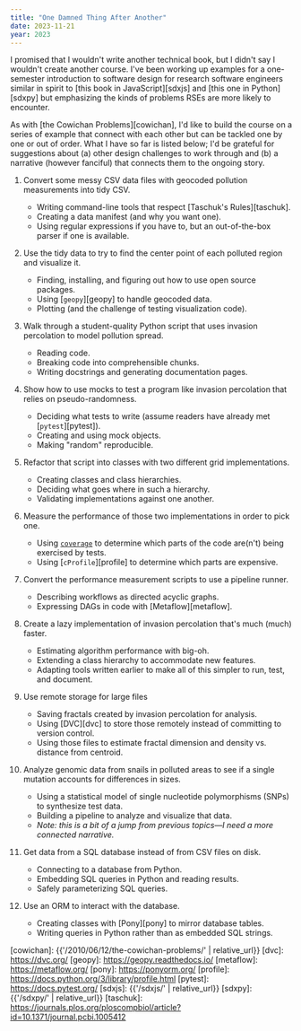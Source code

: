 ```yaml
---
title: "One Damned Thing After Another"
date: 2023-11-21
year: 2023
---
```


I promised that I wouldn't write another technical book,
but I didn't say I wouldn't create another course.
I've been working up examples for
a one-semester introduction to software design for research software engineers
similar in spirit to [this book in JavaScript][sdxjs] and [this one in Python][sdxpy]
but emphasizing the kinds of problems RSEs are more likely to encounter.

As with [the Cowichan Problems][cowichan],
I'd like to build the course on a series of example that connect with each other
but can be tackled one by one or out of order.
What I have so far is listed below;
I'd be grateful for suggestions about (a) other design challenges to work through
and (b) a narrative (however fanciful) that connects them to the ongoing story.

1.  Convert some messy CSV data files with geocoded pollution measurements into tidy CSV.
    -   Writing command-line tools that respect [Taschuk's Rules][taschuk].
    -   Creating a data manifest (and why you want one).
    -   Using regular expressions if you have to, but an out-of-the-box parser if one is available.

1.  Use the tidy data to try to find the center point of each polluted region and visualize it.
    -   Finding, installing, and figuring out how to use open source packages.
    -   Using [`geopy`][geopy] to handle geocoded data.
    -   Plotting (and the challenge of testing visualization code).

1.  Walk through a student-quality Python script that uses invasion percolation to model pollution spread.
    -   Reading code.
    -   Breaking code into comprehensible chunks.
    -   Writing docstrings and generating documentation pages.

1.  Show how to use mocks to test a program like invasion percolation that relies on pseudo-randomness.
    -   Deciding what tests to write (assume readers have already met [`pytest`][pytest]).
    -   Creating and using mock objects.
    -   Making "random" reproducible.

1.  Refactor that script into classes with two different grid implementations.
    -   Creating classes and class hierarchies.
    -   Deciding what goes where in such a hierarchy.
    -   Validating implementations against one another.

1.  Measure the performance of those two implementations in order to pick one.
    -   Using [`coverage`][coverage] to determine which parts of the code are(n't) being exercised by tests.
    -   Using [`cProfile`][profile] to determine which parts are expensive.

1.  Convert the performance measurement scripts to use a pipeline runner.
    -   Describing workflows as directed acyclic graphs.
    -   Expressing DAGs in code with [Metaflow][metaflow].

1.  Create a lazy implementation of invasion percolation that's much (much) faster.
    -   Estimating algorithm performance with big-oh.
    -   Extending a class hierarchy to accommodate new features.
    -   Adapting tools written earlier to make all of this simpler to run, test, and document.

1.  Use remote storage for large files
    -   Saving fractals created by invasion percolation for analysis.
    -   Using [DVC][dvc] to store those remotely instead of committing to version control.
    -   Using those files to estimate fractal dimension and density vs. distance from centroid.

1.  Analyze genomic data from snails in polluted areas to see if a single mutation accounts for differences in sizes.
    -   Using a statistical model of single nucleotide polymorphisms (SNPs) to synthesize test data.
    -   Building a pipeline to analyze and visualize that data.
    -   *Note: this is a bit of a jump from previous topics—I need a more connected narrative.*

1.  Get data from a SQL database instead of from CSV files on disk.
    -   Connecting to a database from Python.
    -   Embedding SQL queries in Python and reading results.
    -   Safely parameterizing SQL queries.

1.  Use an ORM to interact with the database.
    -   Creating classes with [Pony][pony] to mirror database tables.
    -   Writing queries in Python rather than as embedded SQL strings.

[coverage]: https://coverage.readthedocs.io/
[cowichan]: {{'/2010/06/12/the-cowichan-problems/' | relative_url}}
[dvc]: https://dvc.org/
[geopy]: https://geopy.readthedocs.io/
[metaflow]: https://metaflow.org/
[pony]: https://ponyorm.org/
[profile]: https://docs.python.org/3/library/profile.html
[pytest]: https://docs.pytest.org/
[sdxjs]: {{'/sdxjs/' | relative_url}}
[sdxpy]: {{'/sdxpy/' | relative_url}}
[taschuk]: https://journals.plos.org/ploscompbiol/article?id=10.1371/journal.pcbi.1005412
